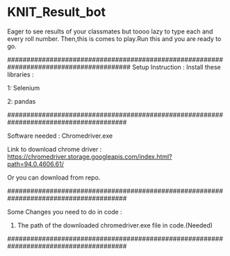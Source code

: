 # KNIT_Result_bot
Eager to see results of your classmates but toooo lazy to type each and every roll number. Then,this is comes to play.Run this and you are ready to go. 

########################################################################################
Setup Instruction :
Install these libraries :

1: Selenium

2: pandas


#######################################################################################


Software needed :
Chromedriver.exe 

Link to download chrome driver : https://chromedriver.storage.googleapis.com/index.html?path=94.0.4606.61/

Or you can download from repo.


#######################################################################################


Some Changes you need to do in code :
1. The path of the downloaded chromedriver.exe file in code.(Needed)


#######################################################################################




